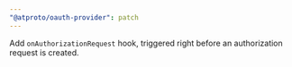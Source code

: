 ```yaml
---
"@atproto/oauth-provider": patch
---
```


Add `onAuthorizationRequest` hook, triggered right before an authorization request is created.
